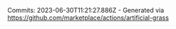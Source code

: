 Commits: 2023-06-30T11:21:27.886Z - Generated via https://github.com/marketplace/actions/artificial-grass
<br>
